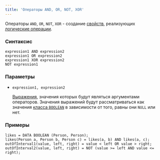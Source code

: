 ```yaml
---
title: 'Операторы AND, OR, NOT, XOR'
---
```


Операторы `AND`, `OR`, `NOT`, `XOR` - создание [свойств](Properties.md), реализующих [логические операции](Logical_operators_AND_OR_NOT_XOR.md).

### Синтаксис

    expression1 AND expression2
    expression1 OR expression2
    expression1 XOR expression2
    NOT expression1

### Параметры

- `expression1, expression2`

    [Выражения](Expression.md), значения которых будут являться аргументами операторов. Значения выражений будут рассматриваться как значения [класса `BOOLEAN`](Built-in_classes.md) в зависимости от того, равны они `NULL` или нет.

### Примеры

```lsf
likes = DATA BOOLEAN (Person, Person);
likes(Person a, Person b, Person c) = likes(a, b) AND likes(a, c);
outOfInterval1(value, left, right) = value < left OR value > right;
outOfInterval2(value, left, right) = NOT (value >= left AND value <= right);
```
